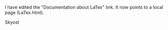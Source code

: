 I have edited the "Documentation about LaTex" link. It now points to a local page (LaTex.html).

Skyost